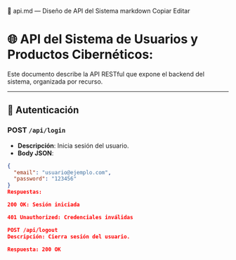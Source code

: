 📄 api.md — Diseño de API del Sistema
markdown
Copiar
Editar
# 🌐 API del Sistema de Usuarios y Productos Cibernéticos: 

Este documento describe la API RESTful que expone el backend del sistema, organizada por recurso.

---

## 🔐 Autenticación

### POST `/api/login`
- **Descripción**: Inicia sesión del usuario.
- **Body JSON**:
```json
{
  "email": "usuario@ejemplo.com",
  "password": "123456"
}
Respuestas:

200 OK: Sesión iniciada

401 Unauthorized: Credenciales inválidas

POST /api/logout
Descripción: Cierra sesión del usuario.

Respuesta: 200 OK
